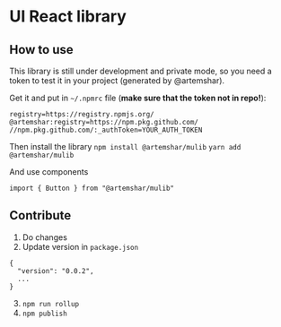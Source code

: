 # UI React library

## How to use

This library is still under development and private mode, so you need a token to test it in your project (generated by @artemshar).

Get it and put in ```~/.npmrc``` file (**make sure that the token not in repo!**):

```
registry=https://registry.npmjs.org/
@artemshar:registry=https://npm.pkg.github.com/
//npm.pkg.github.com/:_authToken=YOUR_AUTH_TOKEN
```

Then install the library
```npm install @artemshar/mulib``` 
```yarn add @artemshar/mulib```

And use components

```import { Button } from "@artemshar/mulib"```



## Contribute

1. Do changes
2. Update version in ```package.json``` 
```
{
  "version": "0.0.2",
  ...
}
```
3. ```npm run rollup```
4. ```npm publish```
